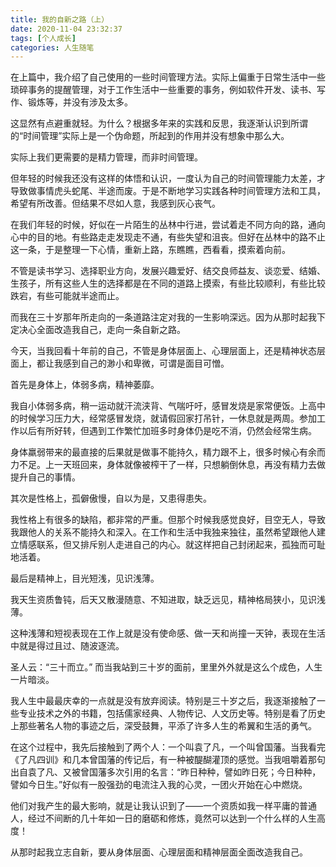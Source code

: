 ```yaml
---
title: 我的自新之路（上）
date: 2020-11-04 23:32:37
tags: [个人成长]
categories: 人生随笔
---
```

在上篇中，我介绍了自己使用的一些时间管理方法。实际上偏重于日常生活中一些琐碎事务的提醒管理，对于工作生活中一些重要的事务，例如软件开发、读书、写作、锻炼等，并没有涉及太多。

这显然有点避重就轻。为什么？根据多年来的实践和反思，我逐渐认识到所谓的“时间管理”实际上是一个伪命题，所起到的作用并没有想象中那么大。

实际上我们更需要的是精力管理，而非时间管理。

但年轻的时候我还没有这样的体悟和认识，一度认为自己的时间管理能力太差，才导致做事情虎头蛇尾、半途而废。于是不断地学习实践各种时间管理方法和工具，希望有所改善。但结果不尽如人意，我感到灰心丧气。

在我们年轻的时候，好似在一片陌生的丛林中行进，尝试着走不同方向的路，通向心中的目的地。有些路走走发现走不通，有些失望和沮丧。但好在丛林中的路不止这一条，于是整理一下心情，重新上路，东瞧瞧，西看看，摸索着向前。

不管是读书学习、选择职业方向，发展兴趣爱好、结交良师益友、谈恋爱、结婚、生孩子，所有这些人生的选择都是在不同的道路上摸索，有些比较顺利，有些比较跌宕，有些可能就半途而止。

而我在三十岁那年所走向的一条道路注定对我的一生影响深远。因为从那时起我下定决心全面改造我自己，走向一条自新之路。

今天，当我回看十年前的自己，不管是身体层面上、心理层面上，还是精神状态层面上，都让我感到自己的渺小和卑微，可谓是面目可憎。

首先是身体上，体弱多病，精神萎靡。

我自小体弱多病，稍一运动就汗流浃背、气喘吁吁，感冒发烧是家常便饭。上高中的时候学习压力大，经常感冒发烧，就请假回家打吊针，一休息就是两周。参加工作以后有所好转，但遇到工作繁忙加班多时身体仍是吃不消，仍然会经常生病。

身体羸弱带来的最直接的后果就是做事不能持久，精力跟不上，很多时候心有余而力不足。上一天班回来，身体就像被榨干了一样，只想躺倒休息，再没有精力去做提升自己的事情。

其次是性格上，孤僻傲慢，自以为是，又患得患失。

我性格上有很多的缺陷，都非常的严重。但那个时候我感觉良好，目空无人，导致我跟他人的关系不能持久和深入。在工作和生活中我独来独往，虽然希望跟他人建立情感联系，但又排斥别人走进自己的内心。就这样把自己封闭起来，孤独而可耻地活着。

最后是精神上，目光短浅，见识浅薄。

我天生资质鲁钝，后天又散漫随意、不知进取，缺乏远见，精神格局狭小，见识浅薄。

这种浅薄和短视表现在工作上就是没有使命感、做一天和尚撞一天钟，表现在生活中就是得过且过、随波逐流。

圣人云：“三十而立。” 而当我站到三十岁的面前，里里外外就是这么个成色，人生一片暗淡。

我人生中最最庆幸的一点就是没有放弃阅读。特别是三十岁之后，我逐渐接触了一些专业技术之外的书籍，包括儒家经典、人物传记、人文历史等。特别是看了历史上那些著名人物的事迹之后，深受鼓舞，平添了许多人生的希翼和生活的勇气。

在这个过程中，我先后接触到了两个人：一个叫袁了凡，一个叫曾国藩。当我看完《了凡四训》和几本曾国藩的传记后，有一种被醍醐灌顶的感觉。当我咀嚼着那句出自袁了凡、又被曾国藩多次引用的名言：“昨日种种，譬如昨日死；今日种种，譬如今日生。”好似有一股强劲的电流注入我的心灵，一团火开始在心中燃烧。

他们对我产生的最大影响，就是让我认识到了——一个资质如我一样平庸的普通人，经过不间断的几十年如一日的磨砺和修炼，竟然可以达到一个什么样的人生高度！

从那时起我立志自新，要从身体层面、心理层面和精神层面全面改造我自己。

